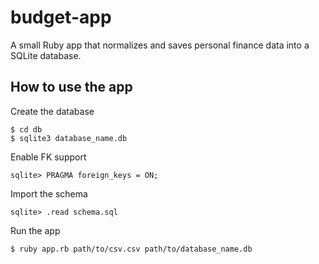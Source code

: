 # budget-app
A small Ruby app that normalizes and saves personal finance data into a SQLite database.

## How to use the app
Create the database
```
$ cd db
$ sqlite3 database_name.db
```

Enable FK support
```
sqlite> PRAGMA foreign_keys = ON;
```

Import the schema
```
sqlite> .read schema.sql
```

Run the app
```
$ ruby app.rb path/to/csv.csv path/to/database_name.db
```
